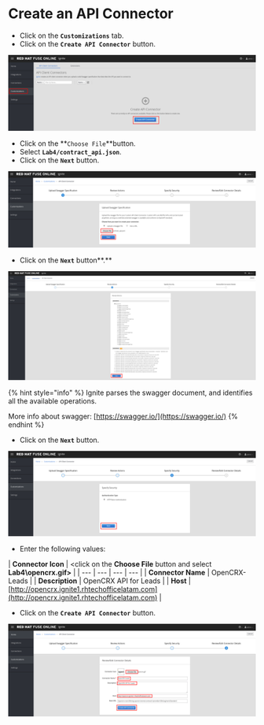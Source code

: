 # Create an API Connector

* Click on the  **`Customizations`** tab.
* Click on the **`Create API Connector`** button.

![](../.gitbook/assets/image%20%2854%29.png)

* Click on the **`Choose File`**button.
* Select **`Lab4/contract_api.json`**.
* Click on the **`Next`** button.

![](../.gitbook/assets/image%20%2813%29.png)

* Click on the  **`Next`** button**.**

![](../.gitbook/assets/image%20%2862%29.png)

{% hint style="info" %}
Ignite parses the swagger document, and identifies all the available operations. 

More info about  swagger: [https://swagger.io/](https://swagger.io/)
{% endhint %}

* Click on the **`Next`** button.

![](../.gitbook/assets/image%20%2824%29.png)

* Enter the following values:

| **Connector Icon** | &lt;click on the **Choose File** button and select **Lab4\opencrx.gif&gt;** |
| --- | --- | --- | --- |
| **Connector Name** | OpenCRX-Leads |
| **Description** | OpenCRX API for Leads |
| **Host** | [http://opencrx.ignite1.rhtechofficelatam.com](http://opencrx.ignite1.rhtechofficelatam.com) |

* Click on the **`Create API Connector`** button.

![](../.gitbook/assets/image%20%28117%29.png)



